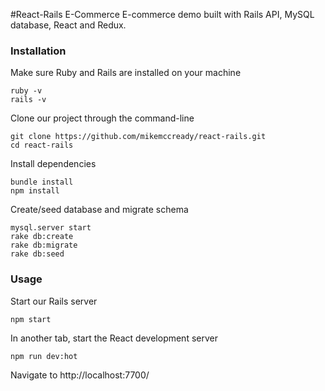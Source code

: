 #React-Rails E-Commerce
E-commerce demo built with Rails API, MySQL database, React and Redux.

### Installation
Make sure Ruby and Rails are installed on your machine
```
ruby -v  
rails -v
```

Clone our project through the command-line
```
git clone https://github.com/mikemccready/react-rails.git  
cd react-rails
```
Install dependencies
```
bundle install  
npm install
```

Create/seed database and migrate schema
```
mysql.server start  
rake db:create  
rake db:migrate  
rake db:seed
```

### Usage
Start our Rails server
```
npm start
```

In another tab, start the React development server
```
npm run dev:hot
```

Navigate to http://localhost:7700/
